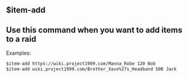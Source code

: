 **$item-add**
-
Use this command when you want to add items to a raid
-
Examples:
```md
$item-add https://wiki.project1999.com/Manna_Robe 120 Bob
$item-add wiki.project1999.com/Brother_Xave%27s_Headband 500 Jack
```